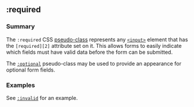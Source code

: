 ## :required

### Summary

The `:required` CSS [pseudo-class][0] represents any [`<input>`][1] element that has the `[required][2]` attribute set on it. This allows forms to easily indicate which fields must have valid data before the form can be submitted.

The [`:optional`][3] pseudo-class may be used to provide an appearance for optional form fields.

### Examples

See [`:invalid`][4] for an example.


[0]: https://developer.mozilla.org/en/CSS/Pseudo-classes "Pseudo-classes"
[1]: https://developer.mozilla.org/en/docs/Web/HTML/Element/input "The HTML <input> element is used to create interactive controls for web-based forms in order to accept data from the user. The semantics of an <input> varies considerably depending on the value of its type attribute."
[2]: https://developer.mozilla.org/en/docs/Web/HTML/Element/input#attr-required
[3]: https://developer.mozilla.org/en/docs/Web/CSS/:optional "The :optional CSS pseudo-class represents any <input> element that does not have the required attribute set on it. This allows forms to easily indicate optional fields, and to style them accordingly."
[4]: https://developer.mozilla.org/en/docs/Web/CSS/:invalid "The :invalid CSS pseudo-class represents any <input> or <form> element whose content fails to validate according to the input's type setting. This allows you to easily have invalid fields adopt an appearance that helps the user identify and correct errors."